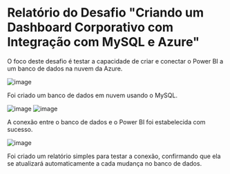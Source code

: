 <h1>Relatório do Desafio "Criando um Dashboard Corporativo com Integração com MySQL e Azure"</h1>
O foco deste desafio é testar a capacidade de criar e conectar o Power BI a um banco de dados na nuvem da Azure.
        
![image](https://github.com/caiquemorais/Company-Report/assets/35573220/de7143f9-896e-4306-ad7d-c8ebe562a599)
 
Foi criado um banco de dados em nuvem usando o MySQL.<br>
  
![image](https://github.com/caiquemorais/Company-Report/assets/35573220/da886866-0d00-4662-b0ba-babeb60f95ef)
![image](https://github.com/caiquemorais/Company-Report/assets/35573220/6dcf1cf5-3acb-473e-ba5d-94123b1ee748)
 
A conexão entre o banco de dados e o Power BI foi estabelecida com sucesso.

![image](https://github.com/caiquemorais/Company-Report/assets/35573220/ead16ee2-6bc1-4f08-9854-188c0eb03ed8)
  
Foi criado um relatório simples para testar a conexão, confirmando que ela se atualizará automaticamente a cada mudança no banco de dados.
